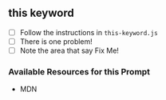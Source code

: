 ## this keyword

- [ ] Follow the instructions in `this-keyword.js`
- [ ] There is one problem!
- [ ] Note the area that say Fix Me!

### Available Resources for this Prompt

- MDN
